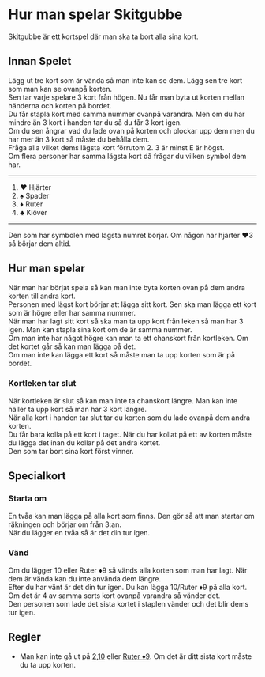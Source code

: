 # Hur man spelar Skitgubbe
Skitgubbe är ett kortspel där man ska ta bort alla sina kort.
## Innan Spelet
Lägg ut tre kort som är vända så man inte kan se dem. Lägg sen tre kort som man kan se ovanpå korten.         
Sen tar varje spelare 3 kort från högen. Nu får man byta ut korten mellan händerna och korten på bordet.      
Du får stapla kort med samma nummer ovanpå varandra. Men om du har mindre än 3 kort i handen tar du så du får 3 kort igen.      
Om du sen ångrar vad du lade ovan på korten och plockar upp dem men du har mer än 3 kort så måste du behålla dem.         
Fråga alla vilket dems lägsta kort förrutom 2. 3 är minst E är högst.         
Om flera personer har samma lägsta kort då frågar du vilken symbol dem har.

---
1. :hearts: Hjärter
2. :spades: Spader
3. :diamonds: Ruter
4. :clubs: Klöver
---
Den som har symbolen med lägsta numret börjar. Om någon har hjärter :hearts:3 så börjar dem altid.
## Hur man spelar
När man har börjat spela så kan man inte byta korten ovan på dem andra korten till andra kort.    
Personen med lägst kort börjar att lägga sitt kort. Sen ska man lägga ett kort som är högre eller har samma nummer.                     
När man har lagt sitt kort så ska man ta upp kort från leken så man har 3 igen. Man kan stapla sina kort om de är samma nummer.           
Om man inte har något högre kan man ta ett chanskort från kortleken. Om det kortet går så kan man lägga på det.      
Om man inte kan lägga ett kort så måste man ta upp korten som är på bordet.
### Kortleken tar slut
När kortleken är slut så kan man inte ta chanskort längre. Man kan inte häller ta upp kort så man har 3 kort längre.        
När alla kort i handen tar slut tar du korten som du lade ovanpå dem andra korten.          
Du får bara kolla på ett kort i taget. När du har kollat på ett av korten måste du lägga det inan du kollar på det andra kortet.                
Den som tar bort sina kort först vinner.
## Specialkort
### Starta om
En tvåa kan man lägga på alla kort som finns. Den gör så att man startar om räkningen och börjar om från 3:an.          
När du lägger en tvåa så är det din tur igen.
### Vänd
Om du lägger 10 eller Ruter :diamonds:9 så vänds alla korten som man har lagt. När dem är vända kan du inte använda dem längre.         
Efter du har vänt är det din tur igen. Du kan lägga 10/Ruter :diamonds:9 på alla kort.            
Om det är 4 av samma sorts kort ovanpå varandra så vänder det.                                                
Den personen som lade det sista kortet i staplen vänder och det blir dems tur igen.
## Regler
- Man kan inte gå ut på [2](#starta-om),[10](#vänd) eller [Ruter :diamonds:9](#vänd). Om det är ditt sista kort måste du ta upp korten.
